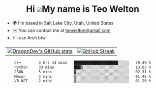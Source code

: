 <div align="center">
  
# Hi ![](https://user-images.githubusercontent.com/18350557/176309783-0785949b-9127-417c-8b55-ab5a4333674e.gif)My name is Teo Welton
</div>

*   🌍  I'm based in Salt Lake City, Utah, United States
*   ✉️  You can contact me at [teowelton@gmail.com](mailto:teowelton@gmail.com)
*   ⚡  I use Arch btw

<div align="center">

|||
|:-------------------------:|:-------------------------:|
| [![DragonDev's GitHub stats](https://github-readme-stats.vercel.app/api?username=DragonDev07&bg_color=1e1e2e&text_color=cdd6f4&icon_color=cba6f7&title_color=94e2d5)](https://github.com/DragonDev07) | [![GitHub Streak](https://streak-stats.demolab.com?user=DragonDev07&theme=catppuccin-mocha)](https://git.io/streak-stats) |

<!--START_SECTION:waka-->

```txt
C++        3 hrs 14 mins   ████████████████████░░░░░   79.49 %
Python     33 mins         ███▒░░░░░░░░░░░░░░░░░░░░░   13.83 %
JSON       5 mins          ▓░░░░░░░░░░░░░░░░░░░░░░░░   02.31 %
Meson      3 mins          ▒░░░░░░░░░░░░░░░░░░░░░░░░   01.46 %
VB.NET     2 mins          ▒░░░░░░░░░░░░░░░░░░░░░░░░   01.20 %
```

<!--END_SECTION:waka-->

</div>
